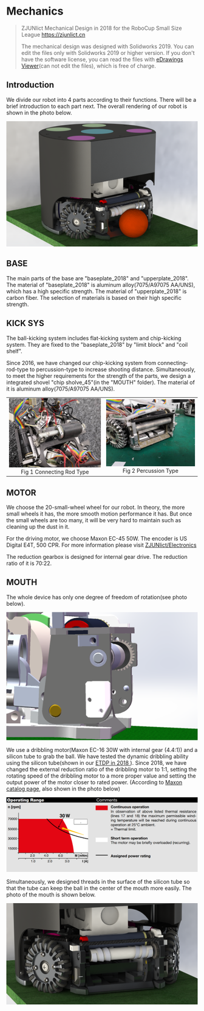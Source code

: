 # Mechanics
>  ZJUNlict Mechanical Design in 2018 for the RoboCup Small Size League https://zjunlict.cn
>
> The mechanical design was designed with Solidworks 2019. You can edit the files only with Solidworks 2019 or higher version. If you don't have the software license, you can read the files with [eDrawings Viewer](<https://www.solidworks.com/sw/support/edrawings/e2_downloadcheck.htm>)(can not edit the files), which is free of charge.

## Introduction

We divide our robot into 4 parts according to their functions. There will be a brief introduction to each part next. The overall rendering of our robot is shown in the photo below.

![](./image/Version_2018.PNG)

## BASE

The main parts of the base are "baseplate_2018" and "upperplate_2018". The material of "baseplate_2018" is aluminum alloy(7075/A97075 AA/UNS), which has a high specific strength. The material of "upperplate_2018" is carbon fiber. The selection of materials is based on their high specific strength.

## KICK SYS

The ball-kicking system includes flat-kicking system and chip-kicking system. They are fixed to the "baseplate_2018" by "limit block" and "coil shelf". 

Since 2016, we have changed our chip-kicking system from connecting-rod-type to percussion-type to increase shooting distance. Simultaneously, to meet the higher requirements for the strength of the parts, we design a integrated shovel "chip sholve_45"(in the "MOUTH" folder). The material of it is aluminum alloy(7075/A97075 AA/UNS). 

<table>
    <tr>
        <td ><center><img src=".\image\connecting_rod_type.jpg" >Fig 1  Connecting Rod Type </center></td>
        <td ><center><img src=".\image\percussion_type.jpg"  >Fig 2 Percussion Type</center></td>
    </tr>
<table>




## MOTOR

We choose the 20-small-wheel wheel for our robot. In theory, the more small wheels it has, the more smooth motion performance it has. But once the small wheels are too many, it will be very hard to maintain such as cleaning up the dust in it. 

For the driving motor, we choose Maxon EC-45 50W. The encoder is US Digital E4T, 500 CPR. For more information please visit [ZJUNlict/Electronics](<https://github.com/ZJUNlict/Electronics>)

The reduction gearbox is designed for internal gear drive. The reduction ratio of it is 70:22. 

## MOUTH

The whole device has only one degree of freedom of rotation(see photo below). 

![](./image/mouth_freedomdegree.PNG)

We use a dribbling motor(Maxon EC-16 30W with internal gear (4.4:1)) and a silicon tube to grab the ball. We have tested the dynamic dribbling ability using the silicon tube(shown in our [ ETDP in 2018 ](http:<https://zjunlict.cn/wp-content/uploads/2018/11/Small_Size_League_-_RoboCup_2018_-_TDP_ZJUNlict.pdf>)). Since 2018, we have changed the external reduction ratio of the dribbling motor to 1:1, setting the rotating speed of the dribbling motor to a more proper value and setting the output power of the motor closer to rated power. (According to [ Maxon catalog page](<https://www.maxonmotor.com/medias/sys_master/root/8825423364126/17-EN-212.pdf>), also shown in the photo below)

![](./image/Maxon_Motor_Catalog.PNG)

Simultaneously, we designed threads in the surface of the silicon tube so that the tube can keep the ball in the center of the mouth more easily.  The photo of the mouth is shown below.

![](./image/mouth.PNG)
